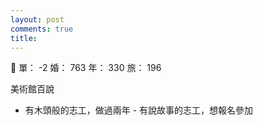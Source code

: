 ```yaml
---
layout: post
comments: true
title: 
---
```


:raising_hand: 單： -2 婚： 763 年： 330 旅： 196

美術館百說
 - 有木頭般的志工，做過兩年 - 有說故事的志工，想報名參加

